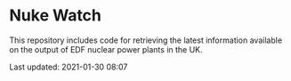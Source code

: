 # Nuke Watch

This repository includes code for retrieving the latest information available on the output of EDF nuclear power plants in the UK.

Last updated: 2021-01-30 08:07